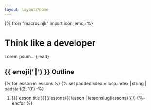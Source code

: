 ```yaml
---
layout: layouts/home
---
```


{% from "macros.njk" import icon, emoji %}

# Think like a developer

Lorem ipsum... {.lead}

## {{ emoji('📃') }} Outline

{% for lesson in lessons %}
  {% set paddedIndex = loop.index | string | padstart(2, '0') -%}
  1. [{{ lesson.title }}](/lessons/{{ lesson | lessonslug(lessons) }}/)
{%- endfor %}
